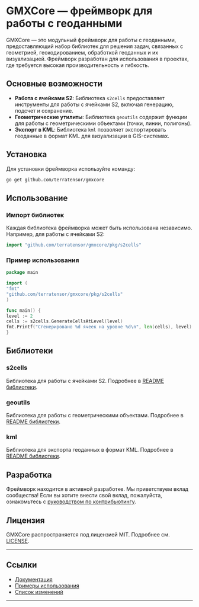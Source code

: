 # GMXCore — фреймворк для работы с геоданными

GMXCore — это модульный фреймворк для работы с геоданными, предоставляющий набор библиотек для решения задач, связанных с геометрией, геокодированием, обработкой геоданных и их визуализацией. Фреймворк разработан для использования в проектах, где требуется высокая производительность и гибкость.

## Основные возможности

- **Работа с ячейками S2**: Библиотека `s2cells` предоставляет инструменты для работы с ячейками S2, включая генерацию, подсчет и сохранение.
- **Геометрические утилиты**: Библиотека `geoutils` содержит функции для работы с геометрическими объектами (точки, линии, полигоны).
- **Экспорт в KML**: Библиотека `kml` позволяет экспортировать геоданные в формат KML для визуализации в GIS-системах.

## Установка

Для установки фреймворка используйте команду:

```bash
go get github.com/terratensor/gmxcore
```

## Использование

### Импорт библиотек

Каждая библиотека фреймворка может быть использована независимо. Например, для работы с ячейками S2:

```go
import "github.com/terratensor/gmxcore/pkg/s2cells"
```

### Пример использования

```go
package main

import (
"fmt"
"github.com/terratensor/gmxcore/pkg/s2cells"
)

func main() {
level := 2
cells := s2cells.GenerateCellsAtLevel(level)
fmt.Printf("Сгенерировано %d ячеек на уровне %d\n", len(cells), level)
}
```

## Библиотеки

### s2cells

Библиотека для работы с ячейками S2. Подробнее в [README библиотеки](./pkg/s2cells/README.md).

### geoutils

Библиотека для работы с геометрическими объектами. Подробнее в [README библиотеки](./pkg/geoutils/README.md).

### kml

Библиотека для экспорта геоданных в формат KML. Подробнее в [README библиотеки](./pkg/kml/README.md).

## Разработка

Фреймворк находится в активной разработке. Мы приветствуем вклад сообщества! Если вы хотите внести свой вклад, пожалуйста, ознакомьтесь с [руководством по контрибьютингу](./CONTRIBUTING.md).

## Лицензия

GMXCore распространяется под лицензией MIT. Подробнее см. [LICENSE](./LICENSE).

---

## Ссылки

- [Документация](https://github.com/terratensor/gmxcore/wiki)
- [Примеры использования](./examples)
- [Список изменений](./CHANGELOG.md)


---
